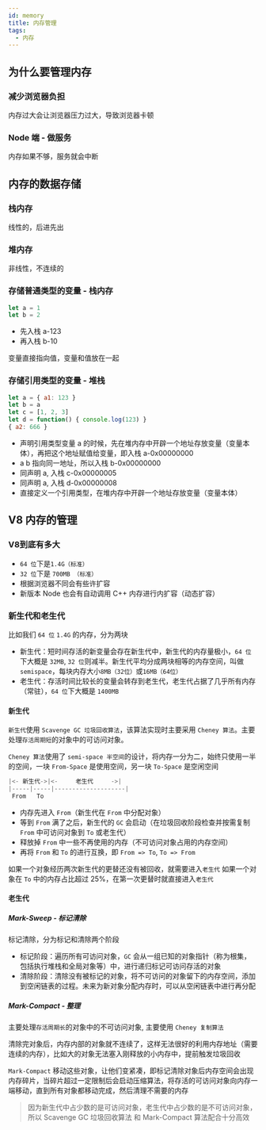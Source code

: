 ```yaml
---
id: memory
title: 内存管理
tags:
  - 内存
---
```


## 为什么要管理内存

### 减少浏览器负担

内存过大会让浏览器压力过大，导致浏览器卡顿

### Node 端 - 做服务

内存如果不够，服务就会中断

## 内存的数据存储

### 栈内存

线性的，后进先出

### 堆内存

非线性，不连续的

### 存储普通类型的变量 - 栈内存

```js
let a = 1
let b = 2
```

- 先入栈 a-123
- 再入栈 b-10

变量直接指向值，变量和值放在一起

### 存储引用类型的变量 - 堆栈

```js
let a = { a1: 123 }
let b = a
let c = [1, 2, 3]
let d = function() { console.log(123) }
{ a2: 666 }
```

- 声明引用类型变量 a 的时候，先在堆内存中开辟一个地址存放变量（变量本体），再把这个地址赋值给变量，即入栈 a-0x00000000
- a b 指向同一地址，所以入栈 b-0x00000000
- 同声明 a, 入栈 c-0x00000005
- 同声明 a, 入栈 d-0x00000008
- 直接定义一个引用类型，在堆内存中开辟一个地址存放变量（变量本体）

## V8 内存的管理

### V8到底有多大

- `64 位`下是`1.4G（标准）`
- `32 位`下是 `700MB （标准）`
- 根据浏览器不同会有些许扩容
- 新版本 Node 也会有自动调用 C++ 内存进行内扩容（动态扩容）

### 新生代和老生代

比如我们 `64 位` `1.4G` 的内存，分为两块

- 新生代：短时间存活的新变量会存在新生代中，新生代的内存量极小，`64 位`下大概是 `32MB`, `32 位`则减半。新生代平均分成两块相等的内存空间，叫做`semispace`，每块内存大小`8MB（32位）`或`16MB（64位）`
- 老生代：存活时间比较长的变量会转存到老生代，老生代占据了几乎所有内存（常驻），`64 位`下大概是 `1400MB`

#### 新生代

`新生代`使用 `Scavenge GC 垃圾回收算法`，该算法实现时主要采用 `Cheney 算法`。主要处理`存活周期短`的对象中的可访问对象。

`Cheney 算法`使用了 `semi-space 半空间`的设计，将内存一分为二，始终只使用一半的空间，一块 `From-Space` 是使用空间，另一块 `To-Space` 是空闲空间

```js
|<- 新生代->|<-     老生代     ->|
|-----|-----|--------------------|
 From   To
```

- 内存先进入 `From`（新生代在 `From` 中分配对象）
- 等到 `From` 满了之后，新生代的 `GC` 会启动（在垃圾回收阶段检查并按需复制 `From` 中可访问对象到 `To` 或老生代）
- 释放掉 `From` 中一些不再使用的内存（不可访问对象占用的内存空间）
- 再将 `From` 和 `To` 的进行互换，即 `From => To`, `To => From`

如果一个对象经历两次新生代的更替还没有被回收，就需要进入`老生代`
如果一个对象在 `To` 中的内存占比超过 25%，在第一次更替时就直接进入`老生代`

#### 老生代

##### Mark-Sweep - 标记清除

标记清除，分为标记和清除两个阶段

- 标记阶段：遍历所有可访问对象，`GC` 会从一组已知的对象指针（称为根集，包括执行堆栈和全局对象等）中，进行递归标记可访问存活的对象
- 清除阶段：清除没有被标记的对象，将不可访问的对象留下的内存空间，添加到空闲链表的过程。未来为新对象分配内存时，可以从空闲链表中进行再分配

##### Mark-Compact - 整理

主要处理`存活周期长`的对象中的不可访问对象, 主要使用 `Cheney 复制算法`

清除完对象后，内存内部的对象就不连续了，这样无法很好的利用内存地址（需要连续的内存），比如大的对象无法塞入刚释放的小内存中，提前触发垃圾回收

`Mark-Compact` 移动这些对象，让他们变紧凑，即标记清除对象后内存空间会出现内存碎片，当碎片超过一定限制后会启动压缩算法，将存活的可访问对象向内存一端移动，直到所有对象都移动完成，然后清理不需要的内存

> 因为新生代中占少数的是可访问对象，老生代中占少数的是不可访问对象，所以 Scavenge GC 垃圾回收算法 和 Mark-Compact 算法配合十分高效
